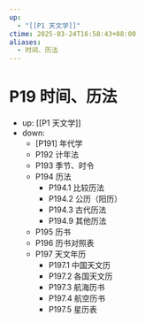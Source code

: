 ```yaml
---
up:
  - "[[P1 天文学]]"
ctime: 2025-03-24T16:58:43+08:00
aliases:
  - 时间、历法
---
```


# P19 时间、历法

- up: [[P1 天文学]]
- down:	
	- [P191] 年代学
	- P192 计年法
	- P193 季节、时令
	- P194 历法
		- P194.1 比较历法
		- P194.2 公历（阳历）
		- P194.3 古代历法
		- P194.9 其他历法
	- P195 历书
	- P196 历书对照表
	- P197 天文年历
		- P197.1 中国天文历
		- P197.2 各国天文历
		- P197.3 航海历书
		- P197.4 航空历书
		- P197.5 星历表
	
